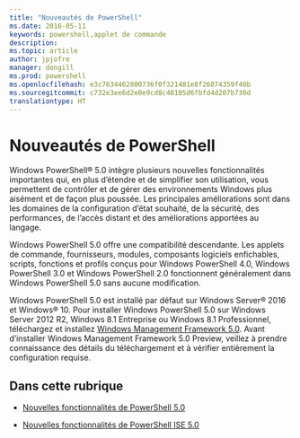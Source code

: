 ```yaml
---
title: "Nouveautés de PowerShell"
ms.date: 2016-05-11
keywords: powershell,applet de commande
description: 
ms.topic: article
author: jpjofre
manager: dongill
ms.prod: powershell
ms.openlocfilehash: e3c7634462800736f0f321481e8f26074359f40b
ms.sourcegitcommit: c732e3ee6d2e0e9cd8c40105d6fbfd4d207b730d
translationtype: HT
---
```

# <a name="what39s-new-with-powershell"></a>Nouveautés de PowerShell
Windows PowerShell® 5.0 intègre plusieurs nouvelles fonctionnalités importantes qui, en plus d’étendre et de simplifier son utilisation, vous permettent de contrôler et de gérer des environnements Windows plus aisément et de façon plus poussée.  Les principales améliorations sont dans les domaines de la configuration d’état souhaité, de la sécurité, des performances, de l’accès distant et des améliorations apportées au langage.

Windows PowerShell 5.0 offre une compatibilité descendante. Les applets de commande, fournisseurs, modules, composants logiciels enfichables, scripts, fonctions et profils conçus pour Windows PowerShell 4.0, Windows PowerShell 3.0 et Windows PowerShell 2.0 fonctionnent généralement dans Windows PowerShell 5.0 sans aucune modification.

Windows PowerShell 5.0 est installé par défaut sur Windows Server® 2016 et Windows® 10. Pour installer Windows PowerShell 5.0 sur Windows Server 2012 R2, Windows 8.1 Entreprise ou Windows 8.1 Professionnel, téléchargez et installez [Windows Management Framework 5.0](https://go.microsoft.com/fwlink/?linkid=830436). Avant d’installer Windows Management Framework 5.0 Preview, veillez à prendre connaissance des détails du téléchargement et à vérifier entièrement la configuration requise.

## <a name="in-this-topic"></a>Dans cette rubrique

-   [Nouvelles fonctionnalités de PowerShell 5.0](What-s-New-in-Windows-PowerShell-50.md)

-   [Nouvelles fonctionnalités de PowerShell ISE 5.0](What-s-New-in-the-PowerShell-50-ISE.md)

<!--
-   New features in Windows PowerShell 4.0

-   New features in Windows PowerShell 3.0
-->

